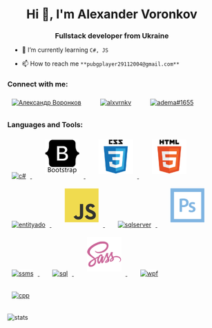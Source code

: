 <h1 align="center">Hi 👋, I'm Alexander Voronkov</h1>
<h3 align="center">Fullstack developer from Ukraine</h3>

- 🌱 I’m currently learning `C#, JS`

- 📫 How to reach me `**pubgplayer29112004@gmail.com**`

<style>
  *
  {
    margin:10px;
  }
  </style>

<h3 align="left">Connect with me:</h3>
<p align="left">
<a href="https://www.linkedin.com/in/alexander-voronkov-08919a212/" target="blank"><img align="center" src="https://raw.githubusercontent.com/rahuldkjain/github-profile-readme-generator/master/src/images/icons/Social/linked-in-alt.svg" alt="Александр Воронков" height="80" width="80" /></a>
<a href="https://www.instagram.com/alxvrnkv/" target="blank"><img align="center" src="https://raw.githubusercontent.com/rahuldkjain/github-profile-readme-generator/master/src/images/icons/Social/instagram.svg" alt="alxvrnkv" height="80" width="80" /></a>
<a href="https://discord.gg/adema#1655" target="blank"><img align="center" src="https://raw.githubusercontent.com/rahuldkjain/github-profile-readme-generator/master/src/images/icons/Social/discord.svg" alt="adema#1655" height="80" width="80" /></a>
</p>

<h3 align="left">Languages and Tools:</h3>
<p align="left"> <a href="https://ru.wikipedia.org/wiki/C_Sharp" target="_blank" rel="noreferrer"> <img src="https://cdn.cdnlogo.com/logos/c/27/c.svg" alt="c#" width="80" height="80"/> </a> <a href="https://getbootstrap.com" target="_blank" rel="noreferrer"> <img src="https://raw.githubusercontent.com/devicons/devicon/master/icons/bootstrap/bootstrap-plain-wordmark.svg" alt="bootstrap" width="80" height="80"/> </a> <a href="https://www.w3schools.com/css/" target="_blank" rel="noreferrer"> <img src="https://raw.githubusercontent.com/devicons/devicon/master/icons/css3/css3-original-wordmark.svg" alt="css3" width="80" height="80"/> </a> <a href="https://www.w3.org/html/" target="_blank" rel="noreferrer"> <img src="https://raw.githubusercontent.com/devicons/devicon/master/icons/html5/html5-original-wordmark.svg" alt="html5" width="80" height="80"/> </a> <a href="https://ru.wikipedia.org/wiki/ADO.NET_Entity_Framework" target="_blank" rel="noreferrer"> <img src="https://vistadb.com/assets/images/icon-ms.svg" alt="entityado" width="80" height="80"/> </a> <a href="https://developer.mozilla.org/en-US/docs/Web/JavaScript" target="_blank" rel="noreferrer"> <img src="https://raw.githubusercontent.com/devicons/devicon/master/icons/javascript/javascript-original.svg" alt="javascript" width="80" height="80"/> </a> <a href="https://ru.wikipedia.org/wiki/Microsoft_SQL_Server" target="_blank" rel="noreferrer"> <img style="background-color:white" src="https://www.svgrepo.com/show/303229/microsoft-sql-server-logo.svg" style="background-color:white" alt="sqlserver" width="80" height="80"/> </a> <a href="https://www.photoshop.com/en" target="_blank" rel="noreferrer"> <img src="https://raw.githubusercontent.com/devicons/devicon/master/icons/photoshop/photoshop-line.svg" alt="photoshop" width="80" height="80"/> </a> <a href="https://ru.wikipedia.org/wiki/SQL_Server_Management_Studio" target="_blank" rel="noreferrer"> <img src="https://www.ubackup.com/screenshot/en/others/ssms/smss-logo.png" alt="ssms" style="background-color:white" width="80" height="80"/> </a> <a href="https://ru.wikipedia.org/wiki/SQL" target="_blank" rel="noreferrer"> <img src="https://seeklogo.com/images/A/azure-sql-database-logo-D7A32C9CD9-seeklogo.com.png" alt="sql" width="80" height="80"/> </a> <a href="https://sass-lang.com" target="_blank" rel="noreferrer"> <img src="https://raw.githubusercontent.com/devicons/devicon/master/icons/sass/sass-original.svg" alt="sass" width="80" height="80"/> </a> <a href="https://ru.wikipedia.org/wiki/Windows_Presentation_Foundation" target="_blank" rel="noreferrer"> <img src="https://files.virgool.io/upload/users/73758/posts/h00jjlau5epu/su6tl3vi8qct.png" style="background-color:white" alt="wpf" width="80" height="80"/> </a> </p>
<a href="https://ru.wikipedia.org/wiki/C%2B%2B" target="_blank" rel="noreferrer"><img width="80" height="80" alt="cpp" src="https://upload.wikimedia.org/wikipedia/commons/thumb/1/18/ISO_C%2B%2B_Logo.svg/1822px-ISO_C%2B%2B_Logo.svg.png"></a>
<p><img align="center" src="https://github-readme-stats.vercel.app/api/top-langs?username=alexander-voronkov&show_icons=true&locale=en&layout=compact" alt="stats" /></p>
